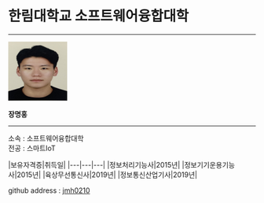 # 한림대학교 소프트웨어융합대학
---
<img src = 증명사진.jpg height = 120 width = 120>

**장명홍**

---

소속 : 소프트웨어융합대학   
전공 : 스마트IoT  

|보유자격증|취득일|
|---|---|---|
|정보처리기능사|2015년|
|정보기기운용기능사|2015년|
|육상무선통신사|2019년|
|정보통신산업기사|2019년|

github address : [jmh0210][github]

[github]:http://github.com/jmh0210
